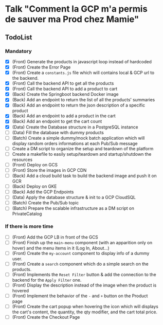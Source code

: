 # Talk "Comment la GCP m'a permis de sauver ma Prod chez Mamie"

## TodoList

### Mandatory 
* [X] (Front) Generate the products in javascript loop instead of hardcoded
* [X] (Front) Create the Error Page
* [X] (Front) Create a `constants.js` file which will contains local & GCP
    url to the backend.
* [X] (Front) Call the backend API to get all the products
* [X] (Front) Call the backend API to add a product to cart
* [X] (Back) Create the Springboot backend Docker image
* [X] (Back) Add an endpoint to return the list of all the products' summaries
* [X] (Back) Add an endpoint to return the json description of a specific
    product
* [X] (Back) Add an endpoint to add a product in the cart
* [X] (Back) Add an endpoint to get the cart count
* [X] (Data) Create the Database structure in a PostgreSQL instance
* [ ] (Data) Fill the database with dummy products
* [ ] (Batch) Create a simple dummy/mock batch application which will display
    random orders informations at each Pub/Sub message
* [ ] Create a DM script to organize the setup and teardown of the platform
* [ ] Create a makefile to easily setup/teardown and startup/shutdown the resources
* [ ] (Front) Deploy on GCS
* [ ] (Front) Store the images in GCP CDN
* [ ] (Back) Add a cloud build task to build the backend image and push it on 
    GCR
* [ ] (Back) Deploy on GKE
* [ ] (Back) Add the GCP Endpoints
* [ ] (Data) Apply the database structure & init to a GCP CloudSQL
* [ ] (Batch) Create the Pub/Sub topic
* [ ] (Batch) Prepare the scalable infrastructure as a DM script on 
    PrivateCatalog

### If there is more time
* [ ] (Front) Add the GCP LB in front of the GCS
* [ ] (Front) Finish up the `main-menu` component (with an apparition only on 
    hover) and the menu items in it (Log In, About...)
* [ ] (Front) Create the `my-account` component to display info of a dummy user.
* [ ] (Front) Create a `search` component which do a simple search on the 
    products.
* [ ] (Front) Implements the `Reset Filter` button & add the connection to the 
    backend for the `Apply Filter` one.
* [ ] (Front) Display the description instead of the image when the product 
    is hovered
* [ ] (Front) Implement the behavior of the `-` and `+` button on the Product 
    page
* [ ] (Front) Create the cart popup when hovering the icon which will displays
    the cart's content, the quantity, the qty modifier, and the cart total price.
* [ ] (Front) Create the Checkout Page
